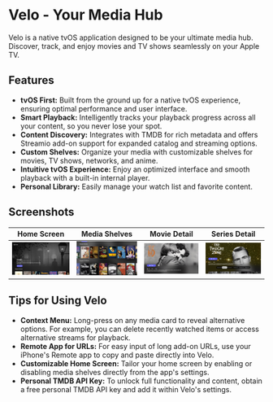 # Velo - Your Media Hub

Velo is a native tvOS application designed to be your ultimate media hub. Discover, track, and enjoy movies and TV shows seamlessly on your Apple TV.

## Features

*   **tvOS First:** Built from the ground up for a native tvOS experience, ensuring optimal performance and user interface.
*   **Smart Playback:** Intelligently tracks your playback progress across all your content, so you never lose your spot.
*   **Content Discovery:** Integrates with TMDB for rich metadata and offers Streamio add-on support for expanded catalog and streaming options.
*   **Custom Shelves:** Organize your media with customizable shelves for movies, TV shows, networks, and anime.
*   **Intuitive tvOS Experience:** Enjoy an optimized interface and smooth playback with a built-in internal player.
*   **Personal Library:** Easily manage your watch list and favorite content.

## Screenshots

| Home Screen | Media Shelves | Movie Detail | Series Detail |
|---|---|---|---|
| ![Home Screen](home_main.png) | ![Media Shelves](home_mid.png) | ![Movie Detail](movie_detail_view.png) | ![Series Detail](series_detail.png) |

## Tips for Using Velo

*   **Context Menu:** Long-press on any media card to reveal alternative options. For example, you can delete recently watched items or access alternative streams for playback.
*   **Remote App for URLs:** For easy input of long add-on URLs, use your iPhone's Remote app to copy and paste directly into Velo.
*   **Customizable Home Screen:** Tailor your home screen by enabling or disabling media shelves directly from the app's settings.
*   **Personal TMDB API Key:** To unlock full functionality and content, obtain a free personal TMDB API key and add it within Velo's settings.
